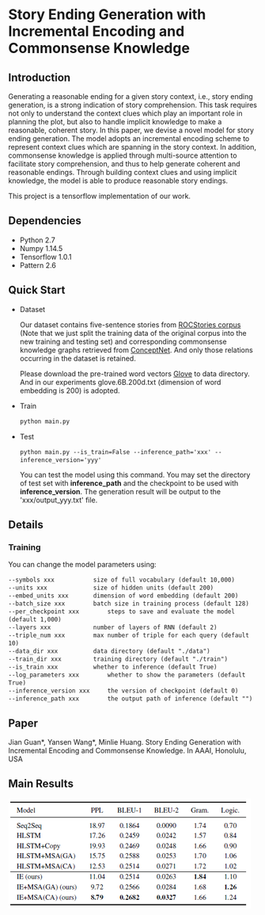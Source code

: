 # Story Ending Generation with Incremental Encoding and Commonsense Knowledge

## Introduction

Generating a reasonable ending for a given story context, i.e., story ending generation, is a strong indication of story comprehension. This task requires not only to understand the context clues which play an important role in planning the plot, but also to handle implicit knowledge to make a reasonable, coherent story. In this paper, we devise a novel model for story ending generation. The model adopts an incremental encoding scheme to represent context clues which are spanning in the story context. In addition, commonsense knowledge is applied through multi-source attention to facilitate story comprehension, and thus to help generate coherent and reasonable endings. Through building context clues and using implicit knowledge, the model is able to produce reasonable story endings.

This project is a tensorflow implementation of our work.

## Dependencies

- Python 2.7
- Numpy 1.14.5
- Tensorflow 1.0.1
- Pattern 2.6

## Quick Start

- Dataset

  Our dataset contains five-sentence stories from [ROCStories corpus](http://cs.rochester.edu/nlp/rocstories/) (Note that we just split the training data of the original corpus into the new training and testing set) and corresponding commonsense knowledge graphs retrieved from [ConceptNet](http://www.conceptnet.io/).  And only those relations occurring in the dataset is retained.

  Please download the pre-trained word vectors [Glove](https://nlp.stanford.edu/projects/glove/) to data directory. And in our experiments glove.6B.200d.txt (dimension of word embedding is 200) is adopted.

- Train

  ```python
  python main.py
  ```

- Test

  ```shell
  python main.py --is_train=False --inference_path='xxx' --inference_version='yyy'
  ```

  You can test the model using this command. You may set the directory of test set with **inference_path** and the checkpoint to be used with **inference_version**. The generation result will be output to the 'xxx/output_yyy.txt' file.

## Details

### Training

You can change the model parameters using:

```
--symbols xxx			size of full vocabulary (default 10,000)
--units xxx 			size of hidden units (default 200)
--embed_units xxx		dimension of word embedding (default 200)
--batch_size xxx 		batch size in training process (default 128)
--per_checkpoint xxx		steps to save and evaluate the model (default 1,000)
--layers xxx			number of layers of RNN (default 2)
--triple_num xxx		max number of triple for each query (default 10)
--data_dir xxx			data directory (default "./data")
--train_dir xxx			training directory (default "./train")
--is_train xxx			whether to inference (default True)
--log_parameters xxx		whether to show the parameters (default True)
--inference_version xxx		the version of checkpoint (default 0)
--inference_path xxx		the output path of inference (default "")
```

## Paper

Jian Guan*, Yansen Wang*, Minlie Huang. Story Ending Generation with Incremental Encoding and Commonsense Knowledge. In AAAI, Honolulu, USA

## Main Results

![](result.png)

